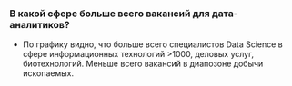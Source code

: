 ### В какой сфере больше всего вакансий для дата-аналитиков?

* По графику видно, что больше всего специалистов Data Science в сфере информационных технологий >1000, деловых услуг, биотехнологий. Меньше всего вакансий в диапозоне добычи ископаемых.
